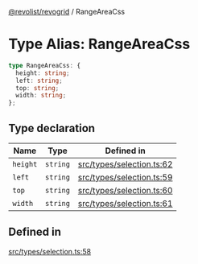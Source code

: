 [@revolist/revogrid](README.md) / RangeAreaCss

# Type Alias: RangeAreaCss

```ts
type RangeAreaCss: {
  height: string;
  left: string;
  top: string;
  width: string;
};
```

## Type declaration

| Name | Type | Defined in |
| ------ | ------ | ------ |
| `height` | `string` | [src/types/selection.ts:62](https://github.com/revolist/revogrid/blob/baf80d21081b40195ffd6e11abd1249f2fd26dae/src/types/selection.ts#L62) |
| `left` | `string` | [src/types/selection.ts:59](https://github.com/revolist/revogrid/blob/baf80d21081b40195ffd6e11abd1249f2fd26dae/src/types/selection.ts#L59) |
| `top` | `string` | [src/types/selection.ts:60](https://github.com/revolist/revogrid/blob/baf80d21081b40195ffd6e11abd1249f2fd26dae/src/types/selection.ts#L60) |
| `width` | `string` | [src/types/selection.ts:61](https://github.com/revolist/revogrid/blob/baf80d21081b40195ffd6e11abd1249f2fd26dae/src/types/selection.ts#L61) |

## Defined in

[src/types/selection.ts:58](https://github.com/revolist/revogrid/blob/baf80d21081b40195ffd6e11abd1249f2fd26dae/src/types/selection.ts#L58)
